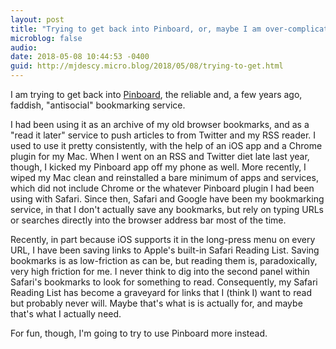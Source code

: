 ```yaml
---
layout: post
title: "Trying to get back into Pinboard, or, maybe I am over-complicating things"
microblog: false
audio: 
date: 2018-05-08 10:44:53 -0400
guid: http://mjdescy.micro.blog/2018/05/08/trying-to-get.html
---
```


I am trying to get back into [Pinboard](https://pinboard.in), the reliable and, a few years ago, faddish, "antisocial" bookmarking service.

I had been using it as an archive of my old browser bookmarks, and as a "read it later" service to push articles to from Twitter and my RSS reader. I used to use it pretty consistently, with the help of an iOS app and a Chrome plugin for my Mac. When I went on an RSS and Twitter diet late last year, though, I kicked my Pinboard app off my phone as well. More recently, I wiped my Mac clean and reinstalled a bare minimum of apps and services, which did not include Chrome or the whatever Pinboard plugin I had been using with Safari. Since then, Safari and Google have been my bookmarking service, in that I don't actually save any bookmarks, but rely on typing URLs or searches directly into the browser address bar most of the time.

Recently, in part because iOS supports it in the long-press menu on every URL, I have been saving links to Apple's built-in Safari Reading List. Saving bookmarks is as low-friction as can be, but reading them is, paradoxically, very high friction for me. I never think to dig into the second panel within Safari's bookmarks to look for something to read. Consequently, my Safari Reading List has become a graveyard for links that I (think I) want to read but probably never will. Maybe that's what is is actually for, and maybe that's what I actually need.

For fun, though, I'm going to try to use Pinboard more instead.

